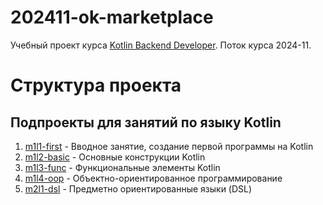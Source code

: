 # 202411-ok-marketplace

Учебный проект курса
[Kotlin Backend Developer](https://otus.ru/lessons/kotlin/).
Поток курса 2024-11.

# Структура проекта

## Подпроекты для занятий по языку Kotlin

1. [m1l1-first](m1l1-first) - Вводное занятие, создание первой программы на Kotlin
2. [m1l2-basic](m1l2-basic) - Основные конструкции Kotlin
3. [m1l3-func](m1l3-func) - Функциональные элементы Kotlin
4. [m1l4-oop](m1l4-oop) - Объектно-ориентированное программирование
5. [m2l1-dsl](m2l1-dsl) - Предметно ориентированные языки (DSL)  